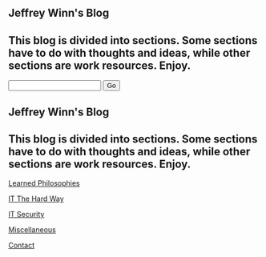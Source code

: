 <title>Jeffrey Winn's Blog</title>

## Jeffrey Winn's Blog

## This blog is divided into sections. Some sections have to do with thoughts and ideas, while other sections are work resources.  Enjoy.

<script language="JavaScript1.3" type="text/javascript" src="jse_form.js">

</script>

<form name="jse_Form" onsubmit="search_form(jse_Form);return false">
<input type="text" name="d">
<input type="button" value="Go" onclick="search_form(jse_Form)">
</form>

## Jeffrey Winn's Blog

## This blog is divided into sections. Some sections have to do with thoughts and ideas, while other sections are work resources.  Enjoy.



[Learned Philosophies](learned-philosophies.md)

[IT The Hard Way](it-the-hard-way.md)

[IT Security](it-security.md)

[Miscellaneous](miscellaneous.md)

[Contact](contact.md)
